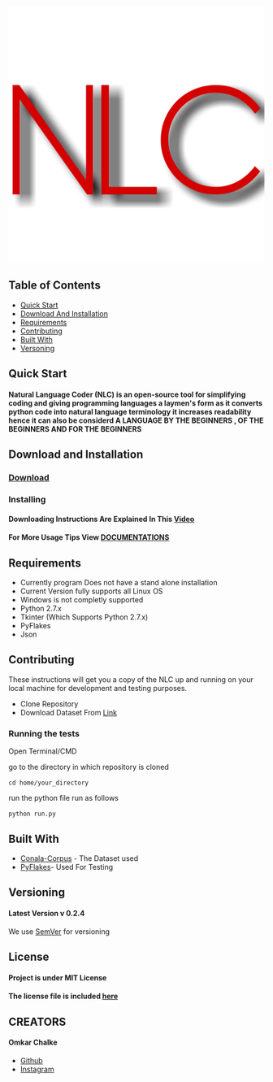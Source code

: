 
![Logo](https://github.com/omkarjc27/NaturalLanguageCoder/blob/master/logo.png)

## Table of Contents
* [Quick Start](#quick-start)
* [Download And Installation](#download-and-installation)
* [Requirements](#requirements)
* [Contributing](#contribution)
* [Built With](#built-with)
* [Versoning](#versoning)



## Quick Start

#### Natural Language Coder (NLC) is an open-source tool for simplifying coding and giving programming languages a laymen's form as it converts python code into natural language terminology it increases readability hence it can also be considerd A LANGUAGE BY THE BEGINNERS , OF THE BEGINNERS AND FOR THE BEGINNERS




## Download and Installation

### [Download](https://github.com/omkarjc27/NaturalLanguageCoder/archive/master.zip)

### Installing

#### Downloading Instructions Are Explained In This [Video](www.video.com)

#### For More Usage Tips View [DOCUMENTATIONS](www.docs.com)




## Requirements
* Currently program Does not have a stand alone installation 
* Current Version fully supports all Linux OS
* Windows is not completly supported
* Python 2.7.x
* Tkinter (Which Supports Python 2.7.x)
* PyFlakes
* Json



## Contributing

These instructions will get you a copy of the NLC up and running on your local machine for development and testing purposes.
* Clone Repository
* Download Dataset From [Link](www.dataset.com)




### Running the tests

Open Terminal/CMD

go to the directory in which repository is cloned

```
cd home/your_directory
```

run the python file run as follows

```
python run.py
```



## Built With

* [Conala-Corpus](www.conala-corpus.com) - The Dataset used
* [PyFlakes]()- Used For Testing




## Versioning
#### Latest Version v 0.2.4
We use [SemVer](http://semver.org/) for versioning

## License
#### Project is under MIT License 
#### The license file is included [here](https://github.com/omkarjc27/NaturalLanguageCoder/blob/master/LICENSE)

## CREATORS
#### Omkar Chalke
* [Github](https://github.com/omkarjc27)
* [Instagram](https://www.instagram.com/_high_on_logic_/)